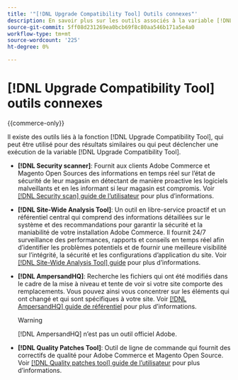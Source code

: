 ```yaml
---
title: '"[!DNL Upgrade Compatibility Tool] Outils connexes"'
description: En savoir plus sur les outils associés à la variable [!DNL Upgrade Compatibility Tool] sur votre projet Adobe Commerce.
source-git-commit: 5ff08d231269ea0bcb69f8c80aa546b171a5e4a0
workflow-type: tm+mt
source-wordcount: '225'
ht-degree: 0%

---
```



# [!DNL Upgrade Compatibility Tool] outils connexes

{{commerce-only}}

Il existe des outils liés à la fonction [!DNL Upgrade Compatibility Tool], qui peut être utilisé pour des résultats similaires ou qui peut déclencher une exécution de la variable [!DNL Upgrade Compatibility Tool].

- **[!DNL Security scanner]**: Fournit aux clients Adobe Commerce et Magento Open Sources des informations en temps réel sur l’état de sécurité de leur magasin en détectant de manière proactive les logiciels malveillants et en les informant si leur magasin est compromis. Voir [[!DNL Security scan] guide de l’utilisateur](https://docs.magento.com/user-guide/magento/security-scan.html) pour plus d’informations.

- **[!DNL Site-Wide Analysis Tool]**: Un outil en libre-service proactif et un référentiel central qui comprend des informations détaillées sur le système et des recommandations pour garantir la sécurité et la maniabilité de votre installation Adobe Commerce. Il fournit 24/7 surveillance des performances, rapports et conseils en temps réel afin d’identifier les problèmes potentiels et de fournir une meilleure visibilité sur l’intégrité, la sécurité et les configurations d’application du site. Voir [[!DNL Site-Wide Analysis Tool] guide](https://experienceleague.adobe.com/docs/commerce-operations/tools/site-wide-analysis-tool/intro.html?lang=en) pour plus d’informations.

- **[!DNL AmpersandHQ]**: Recherche les fichiers qui ont été modifiés dans le cadre de la mise à niveau et tente de voir si votre site comporte des remplacements. Vous pouvez ainsi vous concentrer sur les éléments qui ont changé et qui sont spécifiques à votre site. Voir [[!DNL AmpersandHQ] guide de référentiel](https://github.com/AmpersandHQ) pour plus d’informations.

   >[!WARNING]
   >
   >[!DNL AmpersandHQ] n’est pas un outil officiel Adobe.

- **[!DNL Quality Patches Tool]**: Outil de ligne de commande qui fournit des correctifs de qualité pour Adobe Commerce et Magento Open Source. Voir [[!DNL Quality patches tool] guide de l’utilisateur](https://devdocs.magento.com/quality-patches/tool.html) pour plus d’informations.
